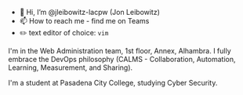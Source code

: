 - 👋 Hi, I’m @jleibowitz-lacpw (Jon Leibowitz)
- 📫 How to reach me - find me on Teams
- ✏️ text editor of choice: `vim`

I'm in the Web Administration team, 1st floor, Annex, Alhambra. I fully embrace the DevOps philosophy (CALMS - Collaboration, Automation, Learning, Measurement, and Sharing).

I'm a student at Pasadena City College, studying Cyber Security.

<!---
jleibowitz-lacpw/jleibowitz-lacpw is a ✨ special ✨ repository because its `README.md` (this file) appears on your GitHub profile.
You can click the Preview link to take a look at your changes.
--->
